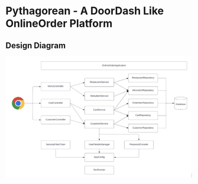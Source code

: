 # Pythagorean - A DoorDash Like OnlineOrder Platform


## Design Diagram
![Design Diagram](/BackendDesignDiagram1.png)